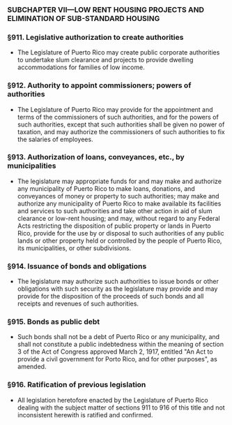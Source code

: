 ### SUBCHAPTER VII—LOW RENT HOUSING PROJECTS AND ELIMINATION OF SUB-STANDARD HOUSING

### §911. Legislative authorization to create authorities
* The Legislature of Puerto Rico may create public corporate authorities to undertake slum clearance and projects to provide dwelling accommodations for families of low income.

### §912. Authority to appoint commissioners; powers of authorities
* The Legislature of Puerto Rico may provide for the appointment and terms of the commissioners of such authorities, and for the powers of such authorities, except that such authorities shall be given no power of taxation, and may authorize the commissioners of such authorities to fix the salaries of employees.

### §913. Authorization of loans, conveyances, etc., by municipalities
* The legislature may appropriate funds for and may make and authorize any municipality of Puerto Rico to make loans, donations, and conveyances of money or property to such authorities; may make and authorize any municipality of Puerto Rico to make available its facilities and services to such authorities and take other action in aid of slum clearance or low-rent housing; and may, without regard to any Federal Acts restricting the disposition of public property or lands in Puerto Rico, provide for the use by or disposal to such authorities of any public lands or other property held or controlled by the people of Puerto Rico, its municipalities, or other subdivisions.

### §914. Issuance of bonds and obligations
* The legislature may authorize such authorities to issue bonds or other obligations with such security as the legislature may provide and may provide for the disposition of the proceeds of such bonds and all receipts and revenues of such authorities.

### §915. Bonds as public debt
* Such bonds shall not be a debt of Puerto Rico or any municipality, and shall not constitute a public indebtedness within the meaning of section 3 of the Act of Congress approved March 2, 1917, entitled "An Act to provide a civil government for Porto Rico, and for other purposes", as amended.

### §916. Ratification of previous legislation
* All legislation heretofore enacted by the Legislature of Puerto Rico dealing with the subject matter of sections 911 to 916 of this title and not inconsistent herewith is ratified and confirmed.